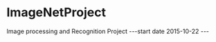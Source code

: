 # ImageNetProject
Image processing and Recognition Project
---start date 2015-10-22 ---



<b>
<Powered by Alex>
</b>
